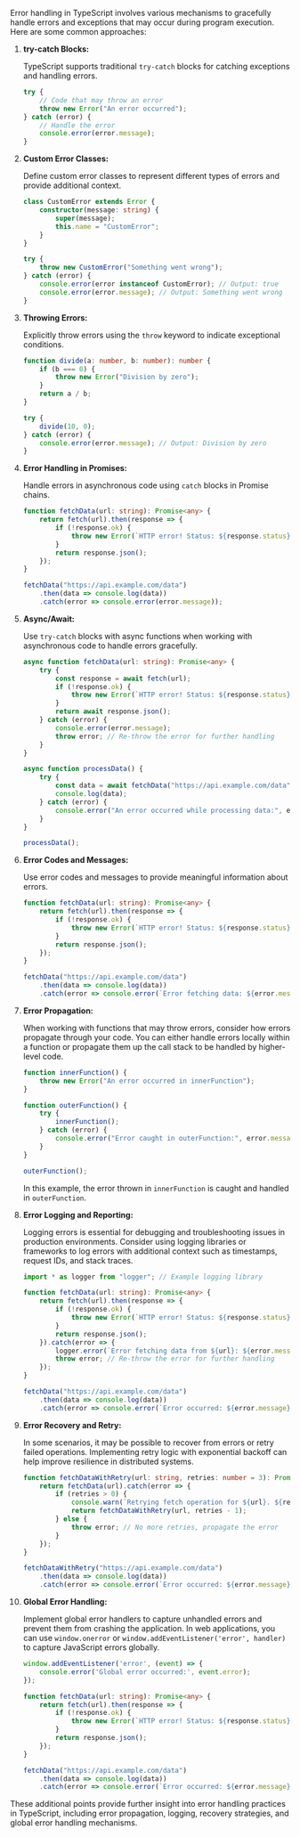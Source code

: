 Error handling in TypeScript involves various mechanisms to gracefully handle errors and exceptions that may occur during program execution. Here are some common approaches:

1. **try-catch Blocks:**
   
   TypeScript supports traditional `try-catch` blocks for catching exceptions and handling errors.

   ```typescript
   try {
       // Code that may throw an error
       throw new Error("An error occurred");
   } catch (error) {
       // Handle the error
       console.error(error.message);
   }
   ```

2. **Custom Error Classes:**

   Define custom error classes to represent different types of errors and provide additional context.

   ```typescript
   class CustomError extends Error {
       constructor(message: string) {
           super(message);
           this.name = "CustomError";
       }
   }

   try {
       throw new CustomError("Something went wrong");
   } catch (error) {
       console.error(error instanceof CustomError); // Output: true
       console.error(error.message); // Output: Something went wrong
   }
   ```

3. **Throwing Errors:**

   Explicitly throw errors using the `throw` keyword to indicate exceptional conditions.

   ```typescript
   function divide(a: number, b: number): number {
       if (b === 0) {
           throw new Error("Division by zero");
       }
       return a / b;
   }

   try {
       divide(10, 0);
   } catch (error) {
       console.error(error.message); // Output: Division by zero
   }
   ```

4. **Error Handling in Promises:**

   Handle errors in asynchronous code using `catch` blocks in Promise chains.

   ```typescript
   function fetchData(url: string): Promise<any> {
       return fetch(url).then(response => {
           if (!response.ok) {
               throw new Error(`HTTP error! Status: ${response.status}`);
           }
           return response.json();
       });
   }

   fetchData("https://api.example.com/data")
       .then(data => console.log(data))
       .catch(error => console.error(error.message));
   ```

5. **Async/Await:**

   Use `try-catch` blocks with async functions when working with asynchronous code to handle errors gracefully.

   ```typescript
   async function fetchData(url: string): Promise<any> {
       try {
           const response = await fetch(url);
           if (!response.ok) {
               throw new Error(`HTTP error! Status: ${response.status}`);
           }
           return await response.json();
       } catch (error) {
           console.error(error.message);
           throw error; // Re-throw the error for further handling
       }
   }

   async function processData() {
       try {
           const data = await fetchData("https://api.example.com/data");
           console.log(data);
       } catch (error) {
           console.error("An error occurred while processing data:", error);
       }
   }

   processData();
   ```

6. **Error Codes and Messages:**

   Use error codes and messages to provide meaningful information about errors.

   ```typescript
   function fetchData(url: string): Promise<any> {
       return fetch(url).then(response => {
           if (!response.ok) {
               throw new Error(`HTTP error! Status: ${response.status}`);
           }
           return response.json();
       });
   }

   fetchData("https://api.example.com/data")
       .then(data => console.log(data))
       .catch(error => console.error(`Error fetching data: ${error.message}`));
   ```

7. **Error Propagation:**

   When working with functions that may throw errors, consider how errors propagate through your code. You can either handle errors locally within a function or propagate them up the call stack to be handled by higher-level code.

   ```typescript
   function innerFunction() {
       throw new Error("An error occurred in innerFunction");
   }

   function outerFunction() {
       try {
           innerFunction();
       } catch (error) {
           console.error("Error caught in outerFunction:", error.message);
       }
   }

   outerFunction();
   ```

   In this example, the error thrown in `innerFunction` is caught and handled in `outerFunction`.

8. **Error Logging and Reporting:**

   Logging errors is essential for debugging and troubleshooting issues in production environments. Consider using logging libraries or frameworks to log errors with additional context such as timestamps, request IDs, and stack traces.

   ```typescript
   import * as logger from "logger"; // Example logging library

   function fetchData(url: string): Promise<any> {
       return fetch(url).then(response => {
           if (!response.ok) {
               throw new Error(`HTTP error! Status: ${response.status}`);
           }
           return response.json();
       }).catch(error => {
           logger.error(`Error fetching data from ${url}: ${error.message}`);
           throw error; // Re-throw the error for further handling
       });
   }

   fetchData("https://api.example.com/data")
       .then(data => console.log(data))
       .catch(error => console.error(`Error occurred: ${error.message}`));
   ```

9. **Error Recovery and Retry:**

   In some scenarios, it may be possible to recover from errors or retry failed operations. Implementing retry logic with exponential backoff can help improve resilience in distributed systems.

   ```typescript
   function fetchDataWithRetry(url: string, retries: number = 3): Promise<any> {
       return fetchData(url).catch(error => {
           if (retries > 0) {
               console.warn(`Retrying fetch operation for ${url}. ${retries} retries left.`);
               return fetchDataWithRetry(url, retries - 1);
           } else {
               throw error; // No more retries, propagate the error
           }
       });
   }

   fetchDataWithRetry("https://api.example.com/data")
       .then(data => console.log(data))
       .catch(error => console.error(`Error occurred: ${error.message}`));
   ```

10. **Global Error Handling:**

    Implement global error handlers to capture unhandled errors and prevent them from crashing the application. In web applications, you can use `window.onerror` or `window.addEventListener('error', handler)` to capture JavaScript errors globally.

    ```typescript
    window.addEventListener('error', (event) => {
        console.error('Global error occurred:', event.error);
    });

    function fetchData(url: string): Promise<any> {
        return fetch(url).then(response => {
            if (!response.ok) {
                throw new Error(`HTTP error! Status: ${response.status}`);
            }
            return response.json();
        });
    }

    fetchData("https://api.example.com/data")
        .then(data => console.log(data))
        .catch(error => console.error(`Error occurred: ${error.message}`));
    ```

These additional points provide further insight into error handling practices in TypeScript, including error propagation, logging, recovery strategies, and global error handling mechanisms. 